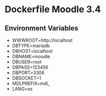 # Dockerfile Moodle 3.4

## Environment Variables

* WWWROOT=http://localhost
* DBTYPE=mariadb
* DBHOST=localhost
* DBNAME=moodle
* DBUSER=root
* DBPASS=123456
* DBPORT=3306
* DBSOCKET=1
* MDLPREFIX=mdl_
* LANG=es